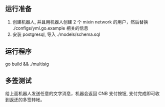 ## 运行准备

1. 创建机器人, 并且用机器人创建 2 个 mixin network 的用户，然后替换 ./configs/yml.go.example 相关的信息
2. 安装 postgresql, 导入 ./models/schema.sql 

## 运行程序

go build && ./multisig

## 多签测试

给上面机器人发送任意的文字消息，机器会返回 CNB 支付按钮, 支付完成即可收到返还的多签转帐。
